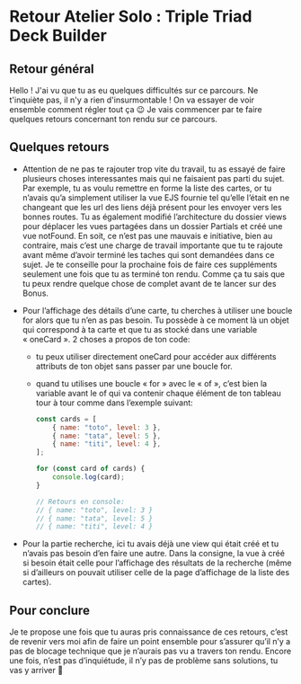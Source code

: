 # Retour Atelier Solo : Triple Triad Deck Builder

## Retour général

Hello ! J'ai vu que tu as eu quelques difficultés sur ce parcours. Ne t'inquiète pas, il n'y a rien d'insurmontable ! On va essayer de voir ensemble comment régler tout ça 😉 Je vais commencer par te faire quelques retours concernant ton rendu sur ce parcours.

## Quelques retours

-   Attention de ne pas te rajouter trop vite du travail, tu as essayé de faire plusieurs choses interessantes mais qui ne faisaient pas parti du sujet. Par exemple, tu as voulu remettre en forme la liste des cartes, or tu n’avais qu’a simplement utiliser la vue EJS fournie tel qu’elle l’était en ne changeant que les url des liens déjà présent pour les envoyer vers les bonnes routes. Tu as également modifié l’architecture du dossier views pour déplacer les vues partagées dans un dossier Partials et créé une vue notFound. En soit, ce n’est pas une mauvais e initiative, bien au contraire, mais c’est une charge de travail importante que tu te rajoute avant même d’avoir terminé les taches qui sont demandées dans ce sujet. Je te conseille pour la prochaine fois de faire ces suppléments seulement une fois que tu as terminé ton rendu. Comme ça tu sais que tu peux rendre quelque chose de complet avant de te lancer sur des Bonus.
-   Pour l’affichage des détails d’une carte, tu cherches à utiliser une boucle for alors que tu n’en as pas besoin. Tu possède à ce moment là un objet qui correspond à ta carte et que tu as stocké dans une variable « oneCard ». 2 choses a propos de ton code:

    -   tu peux utiliser directement oneCard pour accéder aux différents attributs de ton objet sans passer par une boucle for.
    -   quand tu utilises une boucle « for » avec le « of », c’est bien la variable avant le of qui va contenir chaque élément de ton tableau tour à tour comme dans l’exemple suivant:

        ```javascript
        const cards = [
        	{ name: "toto", level: 3 },
        	{ name: "tata", level: 5 },
        	{ name: "titi", level: 4 },
        ];

        for (const card of cards) {
        	console.log(card);
        }

        // Retours en console:
        // { name: "toto", level: 3 }
        // { name: "tata", level: 5 }
        // { name: "titi", level: 4 }
        ```

-   Pour la partie recherche, ici tu avais déjà une view qui était créé et tu n’avais pas besoin d’en faire une autre. Dans la consigne, la vue à créé si besoin était celle pour l’affichage des résultats de la recherche (même si d’ailleurs on pouvait utiliser celle de la page d’affichage de la liste des cartes).

## Pour conclure

Je te propose une fois que tu auras pris connaissance de ces retours, c’est de revenir vers moi afin de faire un point ensemble pour s’assurer qu’il n’y a pas de blocage technique que je n’aurais pas vu a travers ton rendu. Encore une fois, n’est pas d’inquiétude, il n’y pas de problème sans solutions, tu vas y arriver 💪
